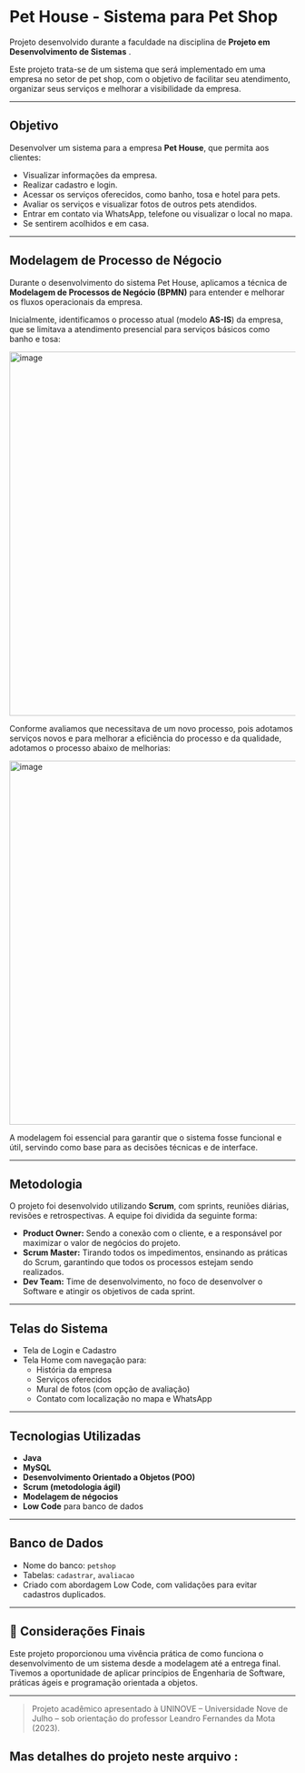 # Pet House - Sistema para Pet Shop

Projeto desenvolvido durante a faculdade na disciplina de **Projeto em Desenvolvimento de Sistemas** . 

Este projeto trata-se de um sistema que será implementado em uma empresa no setor de pet shop, com o objetivo de facilitar seu atendimento, organizar seus serviços e melhorar a visibilidade da empresa.

---

## Objetivo

Desenvolver um sistema para a empresa **Pet House**, que permita aos clientes:

- Visualizar informações da empresa.
- Realizar cadastro e login.
- Acessar os serviços oferecidos, como banho, tosa e hotel para pets.
- Avaliar os serviços e visualizar fotos de outros pets atendidos.
- Entrar em contato via WhatsApp, telefone ou visualizar o local no mapa.
- Se sentirem acolhidos e em casa. 

---

## Modelagem de Processo de Négocio 

Durante o desenvolvimento do sistema Pet House, aplicamos a técnica de **Modelagem de Processos de Negócio (BPMN)** para entender e melhorar os fluxos operacionais da empresa.

Inicialmente, identificamos o processo atual (modelo **AS-IS**) da empresa, que se limitava a atendimento presencial para serviços básicos como banho e tosa:

<img width="832" height="640" alt="image" src="https://github.com/user-attachments/assets/f67aeb02-6b0a-44c6-94c8-2bf1769cdb89" />

Conforme avaliamos que necessitava de um novo processo, pois adotamos serviços novos e para melhorar a eficiência do processo e da qualidade, adotamos o processo abaixo de melhorias:

<img width="747" height="640" alt="image" src="https://github.com/user-attachments/assets/6c2194cb-0659-47f6-abd2-153f0bbaac79" />

A modelagem foi essencial para garantir que o sistema fosse funcional e útil, servindo como base para as decisões técnicas e de interface.

---

## Metodologia

O projeto foi desenvolvido utilizando **Scrum**, com sprints, reuniões diárias, revisões e retrospectivas. A equipe foi dividida da seguinte forma:

- **Product Owner:** Sendo a conexão com o cliente, e a responsável por maximizar o valor de negócios do projeto.
- **Scrum Master:** Tirando todos os impedimentos, ensinando as práticas do Scrum, garantindo que todos os processos estejam sendo realizados. 
- **Dev Team:**  Time de desenvolvimento, no foco de desenvolver o Software e atingir os objetivos de cada sprint.

---

## Telas do Sistema

- Tela de Login e Cadastro
- Tela Home com navegação para:
  - História da empresa
  - Serviços oferecidos
  - Mural de fotos (com opção de avaliação)
  - Contato com localização no mapa e WhatsApp

---

## Tecnologias Utilizadas

- **Java**
- **MySQL**
- **Desenvolvimento Orientado a Objetos (POO)**
- **Scrum (metodologia ágil)**
- **Modelagem de négocios**
- **Low Code** para banco de dados

---

## Banco de Dados

- Nome do banco: `petshop`
- Tabelas: `cadastrar`, `avaliacao`
- Criado com abordagem Low Code, com validações para evitar cadastros duplicados.

---

## 💬 Considerações Finais

Este projeto proporcionou uma vivência prática de como funciona o desenvolvimento de um sistema desde a modelagem até a entrega final. Tivemos a oportunidade de aplicar princípios de Engenharia de Software, práticas ágeis e programação orientada a objetos.

---

> Projeto acadêmico apresentado à UNINOVE – Universidade Nove de Julho – sob orientação do professor Leandro Fernandes da Mota (2023).

## Mas detalhes do projeto neste arquivo : 

